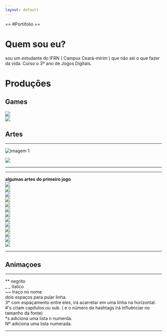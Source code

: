 ```yaml
---
layout: default
---
```


== #Portifolio ==

# Quem sou eu?  
sou um estudante do IFRN ( Campus Ceará-mirim ) que não sei o que fazer da vida. Curso o 3º ano de Jogos Digitais.

# Produções

## Games
[![](bomapetite.png)](https://lucas-manolo.github.io/Bom%20Apetite!/)  
[![](invoke.png)](https://lucas-manolo.github.io/Invoke/)



## Artes
* * *
![imagem 1](https://thumbs.dreamstime.com/t/vector-o-c%C3%A3o-da-arte-do-pixel-em-um-fundo-branco-66505186.jpg)

![](catioro.jpg)
* * *
* * *
**algumas artes do primeiro jogo**    
![](CENÁRIO.png)  
![](TELA-DE-FIM-DE-JOGO.png)  
![](WINNER.png)  
![](Pizza_parado.png)  
![](sushi1.png)  
![](milho-parado.png)   
![](placa-dos-personagens-churrasco.png)  
![](placa-dos-personagens-milho.png)  
![](placa-dos-personagens-pizza.png)  
![](placa-dos-personagens-sushi.png)  
![](FOGO.png)  
![](venha-andando2.png)  
![](onda-de-ketshup.png)   
* * *

## Animaçoes

* * *
** negrito  
_ _ italico  
~~ traço no nome  
  dois espaços para pular linha.  
  3* com espaçamento entre eles, irá acarretar em uma linha na horizontal.  
  #'s criam capítulos ou sub. ( e o número de hashtags irá influênciar no tamanho da fonte)  
  *s adiciona uma lista n numerda.  
  Nº adiciona uma lista numerada.  
  * * *
